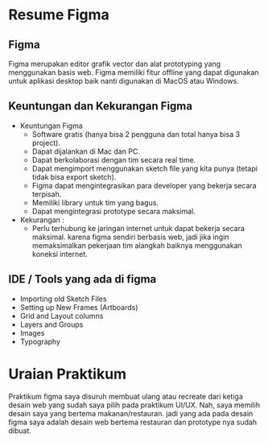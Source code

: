 # Resume Figma

## Figma
Figma merupakan editor grafik vector dan alat prototyping yang menggunakan basis web. Figma memiliki fitur offline yang dapat digunakan untuk aplikasi desktop baik nanti digunakan di MacOS atau Windows.

## Keuntungan dan Kekurangan Figma
* Keuntungan Figma
  * Software gratis (hanya bisa 2 pengguna dan total hanya bisa 3 project).
  * Dapat dijalankan di Mac dan PC.
  * Dapat berkolaborasi dengan tim secara real time.
  * Dapat mengimport menggunakan sketch file yang kita punya (tetapi tidak bisa export sketch).
  * Figma dapat mengintegrasikan para developer yang bekerja secara terpisah.
  * Memiliki library untuk tim yang bagus.
  * Dapat mengintegrasi prototype secara maksimal.
* Kekurangan :
    * Perlu terhubung ke jaringan internet untuk dapat bekerja secara maksimal. karena figma sendiri berbasis web, jadi jika ingin memaksimalkan pekerjaan tim alangkah baiknya menggunakan koneksi internet.

## IDE / Tools yang ada di figma
* Importing old Sketch Files
* Setting up New Frames (Artboards)
* Grid and Layout columns
* Layers and Groups
* Images
* Typography

# Uraian Praktikum
Praktikum figma saya disuruh membuat ulang atau recreate dari ketiga desain web yang sudah saya pilih pada praktikum UI/UX. Nah, saya memilih desain saya yang bertema makanan/restauran. jadi yang ada pada desain figma saya adalah desain web bertema restauran dan prototype nya sudah dibuat.


